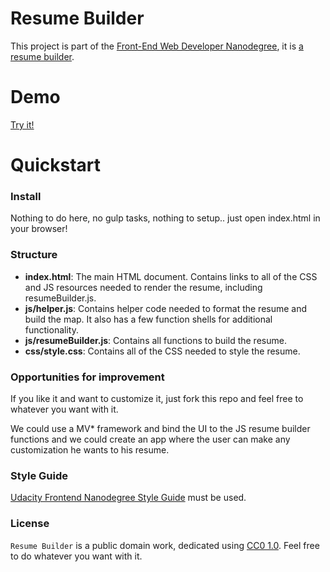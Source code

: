 # Resume Builder

This project is part of the [Front-End Web Developer Nanodegree](https://www.udacity.com/course/front-end-web-developer-nanodegree--nd001), it is [a resume builder](http://rachkoud.github.io/interactive-resume/index.html).

# Demo

[Try it!](http://rachkoud.github.io/interactive-resume/index.html)

# Quickstart

### Install

Nothing to do here, no gulp tasks, nothing to setup.. just open index.html in your browser!

### Structure

* **index.html**: The main HTML document. Contains links to all of the CSS and JS resources needed to render the resume, including resumeBuilder.js.
* **js/helper.js**: Contains helper code needed to format the resume and build the map. It also has a few function shells for additional functionality.
* **js/resumeBuilder.js**: Contains all functions to build the resume.
* **css/style.css**: Contains all of the CSS needed to style the resume.

### Opportunities for improvement

If you like it and want to customize it, just fork this repo and feel free to whatever you want with it.

We could use a MV* framework and bind the UI to the JS resume builder functions and we could create an app where the user can make any customization he wants to his resume.

### Style Guide

[Udacity Frontend Nanodegree Style Guide](https://udacity.github.io/frontend-nanodegree-styleguide/) must be used.

### License

`Resume Builder` is a public domain work, dedicated using
[CC0 1.0](https://creativecommons.org/publicdomain/zero/1.0/). Feel free to do
whatever you want with it.
